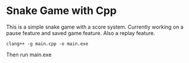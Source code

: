 
# Snake Game with Cpp

This is a simple snake game with a score system. Currently working on a pause feature and saved game feature. Also a replay feature.

```
clang++ -g main.cpp -o main.exe
```

Then run main.exe